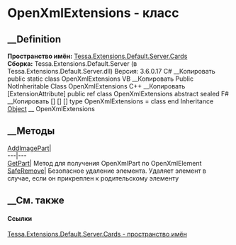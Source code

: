 # OpenXmlExtensions - класс
##  __Definition
 **Пространство имён:**
[Tessa.Extensions.Default.Server.Cards](N_Tessa_Extensions_Default_Server_Cards.htm)  
 **Сборка:** Tessa.Extensions.Default.Server (в
Tessa.Extensions.Default.Server.dll) Версия: 3.6.0.17
C# __Копировать
     public static class OpenXmlExtensions
VB __Копировать
    <ExtensionAttribute>
    Public NotInheritable Class OpenXmlExtensions
C++ __Копировать
    [ExtensionAttribute]
    public ref class OpenXmlExtensions abstract sealed
F# __Копировать
     [<AbstractClassAttribute>]
    [<SealedAttribute>]
    [<ExtensionAttribute>]
    type OpenXmlExtensions = class end
Inheritance
    [Object](https://learn.microsoft.com/dotnet/api/system.object) __ OpenXmlExtensions
##  __Методы
[AddImagePart](M_Tessa_Extensions_Default_Server_Cards_OpenXmlExtensions_AddImagePart.htm)|  
---|---  
[GetPart](M_Tessa_Extensions_Default_Server_Cards_OpenXmlExtensions_GetPart.htm)|
Метод для получения OpenXmlPart по OpenXmlElement  
[SafeRemove](M_Tessa_Extensions_Default_Server_Cards_OpenXmlExtensions_SafeRemove.htm)|
Безопасное удаление элемента. Удаляет элемент в случае, если он прикреплен к
родительскому элементу  
## __См. также
#### Ссылки
[Tessa.Extensions.Default.Server.Cards - пространство
имён](N_Tessa_Extensions_Default_Server_Cards.htm)
